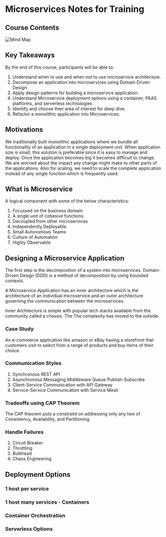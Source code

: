 # Microservices Notes for Training

## Course Contents
![Mind Map](https://github.com/pratikdas/MSA_Training_Jul_20/blob/master/_assets/images/Microservice-MindMap.png)

## Key Takeaways
By the end of this course, participants will be able to:

1. Understand when to use and when not to use microservice architecture.
2. Decompose an application into microservices using Domain Driven Design.
3. Apply design patterns for building a microservice application.
4. Understand Microservice deployment options using a container, PAAS platforms, and serverless technologies
5. Identify and choose their area of interest for deep dive.
6. Refactor a monolithic application into Microservices. 

## Motivations
We traditionally built monolithic applications where we bundle all functionality of an application in a single deployment unit. When application size is small, this solution is preferable since it is easy to manage and deploy. Once the application becomes big it becomes difficult to change. We are worried about the impact any change might make to other parts of the applications. Also for scaling, we need to scale the complete application instead of any single function which is frequently used.


## What is Microservice
A logical component with some of the below characteristics:
1. Focussed on the business domain
2. A single unit of cohesive functions
3. Decoupled from other microservices
4. Independently Deployable
5. Small Autonomous Teams
6. Culture of Automation
7. Highly Observable


## Designing a Microservice Application 

The first step is the decomposition of a system into microservices. Domain-Driven Design (DDD) is a method of decomposition by using bounded contexts.

A Microservice Application has an inner architecture which is the architecture of an individual microservice and an outer architecture governing the communication between the microservices.

Inner Architecture is simple with popular tech stacks available from the community called a chassis. The 
The complexity has moved to the outside. 

### Case Study
 An e-commerce application like amazon or eBay having a storefront that customers visit to select from a range of products and buy items of their choice.  

### Communication Styles
1. Synchronous
REST API
2. Asynchronous
Messaging Middleware
Queue
Publish-Subscribe
3. Client-Service Communication with API Gateway
4. Service-Service Communication with Service Mesh



### Tradeoffs using CAP Theorem
The CAP theorem puts a constraint on addressing only any two of Consistency, Availability, and Partitioning.

### Handle Failures 
1. Circuit Breaker
2. Throttling
3. Bulkhead
4. Chaos Engineering

## Deployment Options

### 1 host per service

### 1 host many services - Containers

### Container Orchestration

### Serverless Options
